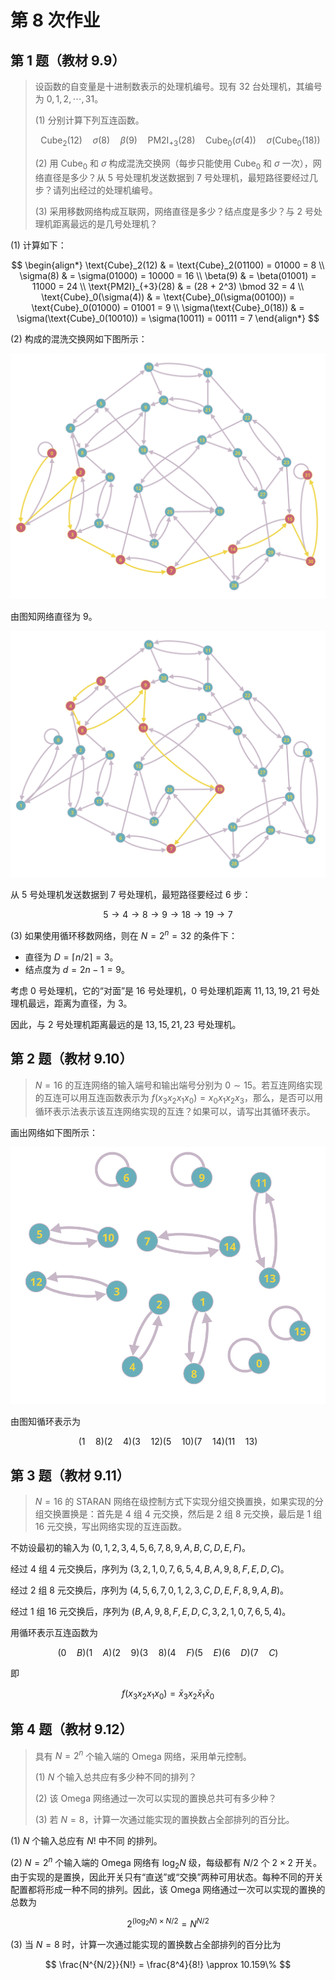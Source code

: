 # 第 8 次作业

## 第 1 题（教材 9.9）

> 设函数的自变量是十进制数表示的处理机编号。现有 $32$ 台处理机，其编号为 $0, 1, 2, \cdots, 31$。
>
> (1) 分别计算下列互连函数。
>
> $$
> \text{Cube}_2(12) \quad \sigma(8) \quad \beta(9) \quad \text{PM2I}_{+3}(28) \quad \text{Cube}_0(\sigma(4)) \quad \sigma(\text{Cube}_0(18))
> $$
>
> (2) 用 $\text{Cube}_0$ 和 $\sigma$ 构成混洗交换网（每步只能使用 $\text{Cube}_0$ 和 $\sigma$ 一次），网络直径是多少？从 $5$ 号处理机发送数据到 $7$ 号处理机，最短路径要经过几步？请列出经过的处理机编号。
>
> (3) 采用移数网络构成互联网，网络直径是多少？结点度是多少？与 $2$ 号处理机距离最远的是几号处理机？

(1) 计算如下：

$$
\begin{align*}
\text{Cube}_2(12) & = \text{Cube}_2(01100) = 01000 = 8 \\
\sigma(8) & = \sigma(01000) = 10000 = 16 \\
\beta(9) & = \beta(01001) = 11000 = 24 \\
\text{PM2I}_{+3}(28) & = (28 + 2^3) \bmod 32 = 4 \\
\text{Cube}_0(\sigma(4)) & = \text{Cube}_0(\sigma(00100)) = \text{Cube}_0(01000) = 01001 = 9 \\
\sigma(\text{Cube}_0(18)) & = \sigma(\text{Cube}_0(10010)) = \sigma(10011) = 00111 = 7
\end{align*}
$$

(2) 构成的混洗交换网如下图所示：

<!-- 我使用的是 https://graphonline.top/ 这个网站 -->

![9-9-2-diameter](./assets/9-9-2-diameter.svg)

由图知网络直径为 $9$。

![9-9-2-shortest-path](./assets/9-9-2-shortest-path.svg)

从 $5$ 号处理机发送数据到 $7$ 号处理机，最短路径要经过 $6$ 步：

$$
5 \to 4 \to 8 \to 9 \to 18 \to 19 \to 7
$$

(3) 如果使用循环移数网络，则在 $N = 2^n = 32$ 的条件下：

- 直径为 $D = \lceil n / 2\rceil = 3$。
- 结点度为 $d = 2n - 1 = 9$。

考虑 $0$ 号处理机，它的“对面”是 $16$ 号处理机，$0$ 号处理机距离 $11, 13, 19, 21$ 号处理机最远，距离为直径，为 $3$。

因此，与 $2$ 号处理机距离最远的是 $13, 15, 21, 23$ 号处理机。

## 第 2 题（教材 9.10）

> $N = 16$ 的互连网络的输入端号和输出端号分别为 $0\sim 15$。若互连网络实现的互连可以用互连函数表示为 $f(x_3x_2x_1x_0) = x_0x_1x_2x_3$，那么，是否可以用循环表示法表示该互连网络实现的互连？如果可以，请写出其循环表示。

画出网络如下图所示：

![9-10](./assets/9-10.svg)

由图知循环表示为

$$
(1\quad 8)(2 \quad 4)(3 \quad 12)(5 \quad 10)(7 \quad 14)(11 \quad 13)
$$

## 第 3 题（教材 9.11）

> $N = 16$ 的 STARAN 网络在级控制方式下实现分组交换置换，如果实现的分组交换置换是：首先是 $4$ 组 $4$ 元交换，然后是 $2$ 组 $8$ 元交换，最后是 $1$ 组 $16$ 元交换，写出网络实现的互连函数。

不妨设最初的输入为 $(0, 1, 2, 3, 4, 5, 6, 7, 8, 9, A, B, C, D, E, F)$。

经过 $4$ 组 $4$ 元交换后，序列为 $(3, 2, 1, 0, 7, 6, 5, 4, B, A, 9, 8, F, E, D, C)$。

经过 $2$ 组 $8$ 元交换后，序列为 $(4, 5, 6, 7, 0, 1, 2, 3, C, D, E, F, 8, 9, A, B)$。

经过 $1$ 组 $16$ 元交换后，序列为 $(B, A, 9, 8, F, E, D, C, 3, 2, 1, 0, 7, 6, 5, 4)$。

用循环表示互连函数为

$$
(0 \quad B)(1 \quad A)(2 \quad 9)(3 \quad 8)(4 \quad F)(5 \quad E)(6 \quad D)(7 \quad C)
$$

即

$$
f(x_3x_2x_1x_0) = \bar{x}_3x_2\bar{x}_1\bar{x}_0
$$

## 第 4 题（教材 9.12）

> 具有 $N = 2^n$ 个输入端的 Omega 网络，采用单元控制。
>
> (1) $N$ 个输入总共应有多少种不同的排列？
>
> (2) 该 Omega 网络通过一次可以实现的置换总共可有多少种？
>
> (3) 若 $N = 8$，计算一次通过能实现的置换数占全部排列的百分比。

(1) $N$ 个输入总应有 $N!$ 中不同 的排列。

(2) $N = 2^n$ 个输入端的 Omega 网络有 $\log_2 N$ 级，每级都有 $N/2$ 个 $2\times 2$ 开关。由于实现的是置换，因此开关只有“直送”或“交换”两种可用状态。每种不同的开关配置都将形成一种不同的排列。因此，该 Omega 网络通过一次可以实现的置换的总数为

$$
2^{(\log_2 N) \times N/2} = N^{N/2}
$$

(3) 当 $N = 8$ 时，计算一次通过能实现的置换数占全部排列的百分比为

$$
\frac{N^{N/2}}{N!} = \frac{8^4}{8!} \approx 10.159\%
$$
